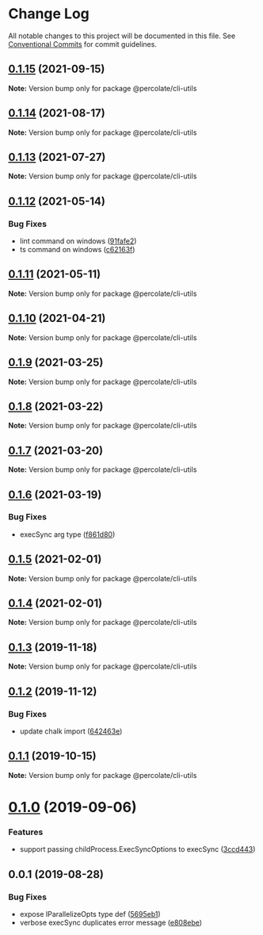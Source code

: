 # Change Log

All notable changes to this project will be documented in this file.
See [Conventional Commits](https://conventionalcommits.org) for commit guidelines.

## [0.1.15](https://github.com/percolate/blend/tree/master/pkgs/core/compare/@percolate/cli-utils@0.1.14...@percolate/cli-utils@0.1.15) (2021-09-15)

**Note:** Version bump only for package @percolate/cli-utils





## [0.1.14](https://github.com/percolate/blend/tree/master/pkgs/core/compare/@percolate/cli-utils@0.1.13...@percolate/cli-utils@0.1.14) (2021-08-17)

**Note:** Version bump only for package @percolate/cli-utils





## [0.1.13](https://github.com/percolate/blend/tree/master/pkgs/core/compare/@percolate/cli-utils@0.1.12...@percolate/cli-utils@0.1.13) (2021-07-27)

**Note:** Version bump only for package @percolate/cli-utils





## [0.1.12](https://github.com/percolate/blend/tree/master/pkgs/core/compare/@percolate/cli-utils@0.1.11...@percolate/cli-utils@0.1.12) (2021-05-14)


### Bug Fixes

* lint command on windows ([91fafe2](https://github.com/percolate/blend/tree/master/pkgs/core/commit/91fafe2ecc9ab4ca781743460aa91e41dc4c4793))
* ts command on windows ([c62163f](https://github.com/percolate/blend/tree/master/pkgs/core/commit/c62163f7e98f27124fce3c01f4f26f3ed814685e))





## [0.1.11](https://github.com/percolate/blend/tree/master/pkgs/core/compare/@percolate/cli-utils@0.1.9...@percolate/cli-utils@0.1.11) (2021-05-11)

**Note:** Version bump only for package @percolate/cli-utils





## [0.1.10](https://github.com/percolate/blend/tree/master/pkgs/core/compare/@percolate/cli-utils@0.1.9...@percolate/cli-utils@0.1.10) (2021-04-21)

**Note:** Version bump only for package @percolate/cli-utils





## [0.1.9](https://github.com/percolate/blend/tree/master/pkgs/core/compare/@percolate/cli-utils@0.1.8...@percolate/cli-utils@0.1.9) (2021-03-25)

**Note:** Version bump only for package @percolate/cli-utils





## [0.1.8](https://github.com/percolate/blend/tree/master/pkgs/core/compare/@percolate/cli-utils@0.1.7...@percolate/cli-utils@0.1.8) (2021-03-22)

**Note:** Version bump only for package @percolate/cli-utils





## [0.1.7](https://github.com/percolate/blend/tree/master/pkgs/core/compare/@percolate/cli-utils@0.1.6...@percolate/cli-utils@0.1.7) (2021-03-20)

**Note:** Version bump only for package @percolate/cli-utils





## [0.1.6](https://github.com/percolate/blend/tree/master/pkgs/core/compare/@percolate/cli-utils@0.1.5...@percolate/cli-utils@0.1.6) (2021-03-19)


### Bug Fixes

* execSync arg type ([f861d80](https://github.com/percolate/blend/tree/master/pkgs/core/commit/f861d80553cf45ae34a458cdb405b0f04662455d))





## [0.1.5](https://github.com/percolate/blend/tree/master/pkgs/core/compare/@percolate/cli-utils@0.1.3...@percolate/cli-utils@0.1.5) (2021-02-01)

**Note:** Version bump only for package @percolate/cli-utils





## [0.1.4](https://github.com/percolate/blend/tree/master/pkgs/core/compare/@percolate/cli-utils@0.1.3...@percolate/cli-utils@0.1.4) (2021-02-01)

**Note:** Version bump only for package @percolate/cli-utils





## [0.1.3](https://github.com/percolate/blend/tree/master/pkgs/core/compare/@percolate/cli-utils@0.1.2...@percolate/cli-utils@0.1.3) (2019-11-18)

**Note:** Version bump only for package @percolate/cli-utils





## [0.1.2](https://github.com/percolate/blend/tree/master/pkgs/core/compare/@percolate/cli-utils@0.1.1...@percolate/cli-utils@0.1.2) (2019-11-12)


### Bug Fixes

* update chalk import ([642463e](https://github.com/percolate/blend/tree/master/pkgs/core/commit/642463e3bb538bb44c2c2e59c93a2b786bbf19e5))





## [0.1.1](https://github.com/percolate/blend/tree/master/pkgs/core/compare/@percolate/cli-utils@0.1.0...@percolate/cli-utils@0.1.1) (2019-10-15)

**Note:** Version bump only for package @percolate/cli-utils





# [0.1.0](https://github.com/percolate/blend/tree/master/pkgs/core/compare/@percolate/cli-utils@0.0.1...@percolate/cli-utils@0.1.0) (2019-09-06)


### Features

* support passing childProcess.ExecSyncOptions to execSync ([3ccd443](https://github.com/percolate/blend/tree/master/pkgs/core/commit/3ccd443))





## 0.0.1 (2019-08-28)


### Bug Fixes

* expose IParallelizeOpts type def ([5695eb1](https://github.com/percolate/blend/tree/master/pkgs/core/commit/5695eb1))
* verbose execSync duplicates error message ([e808ebe](https://github.com/percolate/blend/tree/master/pkgs/core/commit/e808ebe))
